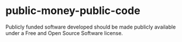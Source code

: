 # public-money-public-code
Publicly funded software developed should be made publicly available under a Free and Open Source Software license.
